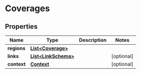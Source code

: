 
# Coverages

## Properties
Name | Type | Description | Notes
------------ | ------------- | ------------- | -------------
**regions** | [**List&lt;Coverage&gt;**](Coverage.md) |  | 
**links** | [**List&lt;LinkSchema&gt;**](LinkSchema.md) |  |  [optional]
**context** | [**Context**](Context.md) |  |  [optional]



